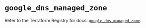 # `google_dns_managed_zone`

Refer to the Terraform Registry for docs: [`google_dns_managed_zone`](https://registry.terraform.io/providers/hashicorp/google/6.26.0/docs/resources/dns_managed_zone).
